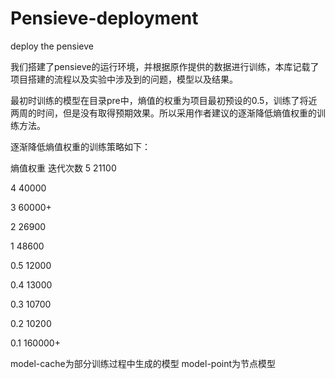 # Pensieve-deployment
deploy the pensieve 

我们搭建了pensieve的运行环境，并根据原作提供的数据进行训练，本库记载了项目搭建的流程以及实验中涉及到的问题，模型以及结果。

最初时训练的模型在目录pre中，熵值的权重为项目最初预设的0.5，训练了将近两周的时间，但是没有取得预期效果。所以采用作者建议的逐渐降低熵值权重的训练方法。

逐渐降低熵值权重的训练策略如下：

   熵值权重   迭代次数
   5         21100
   
   4         40000
   
   3         60000+
   
   2         26900
   
   1         48600
   
   0.5       12000
   
   0.4       13000
   
   0.3       10700
   
   0.2       10200
   
   0.1       160000+


   model-cache为部分训练过程中生成的模型
   model-point为节点模型   
